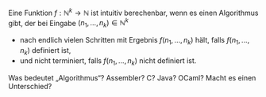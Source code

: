 Eine Funktion $f: \mathbb{N}^k \rightarrow \mathbb{N}$ ist intuitiv berechenbar, wenn es einen Algorithmus gibt, der bei Eingabe $\left(n_1, \ldots, n_k\right) \in \mathbb{N}^k$
- nach endlich vielen Schritten mit Ergebnis $f\left(n_1, \ldots, n_k\right)$ hält, falls $f\left(n_1, \ldots, n_k\right)$ definiert ist,
- und nicht terminiert, falls $f\left(n_1, \ldots, n_k\right)$ nicht definiert ist.

Was bedeutet „Algorithmus“? Assembler? C? Java? OCaml? Macht es einen Unterschied?